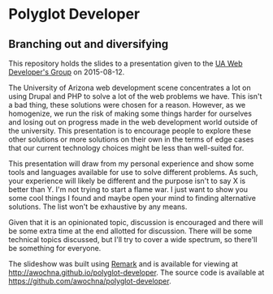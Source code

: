 # Polyglot Developer #

## Branching out and diversifying ##

This repository holds the slides to a presentation given to the [UA Web Developer's Group](http://uaweb.arizona.edu/) on 2015-08-12.

The University of Arizona web development scene concentrates a lot on using Drupal and PHP to solve a lot of the web problems we have.
This isn't a bad thing, these solutions were chosen for a reason.
However, as we homogenize, we run the risk of making some things harder for ourselves and losing out on progress made in the web development world outside of the university.
This presentation is to encourage people to explore these other solutions or more solutions on their own in the terms of edge cases that our current technology choices might be less than well-suited for.

This presentation will draw from my personal experience and show some tools and languages available for use to solve different problems.
As such, your experience will likely be different and the purpose isn't to say X is better than Y.
I'm not trying to start a flame war.
I just want to show you some cool things I found and maybe open your mind to finding alternative solutions.
The list won't be exhaustive by any means.

Given that it is an opinionated topic, discussion is encouraged and there will be some extra time at the end allotted for discussion.
There will be some technical topics discussed, but I'll try to cover a wide spectrum, so there'll be something for everyone.

The slideshow was built using [Remark](http://remarkjs.com) and is available for viewing at http://awochna.github.io/polyglot-developer.
The source code is available at https://github.com/awochna/polyglot-developer.
